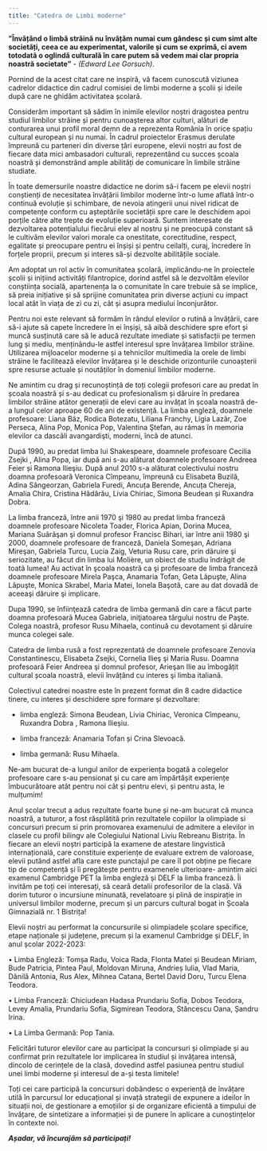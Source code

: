 ```yaml
---
title: "Catedra de Limbi moderne"
---
```


**”Învățând o limbă străină nu învățăm numai cum gândesc și cum simt alte societăți, ceea ce au experimentat, valorile și cum se exprimă, ci avem totodată o oglindă culturală în care putem să vedem mai clar propria noastră societate”** -  *(Edward Lee Gorsuch)*.

Pornind de la acest citat care ne inspiră, vă facem cunoscută viziunea cadrelor didactice din cadrul comisiei de limbi moderne a școlii și ideile după care ne ghidăm activitatea școlară.

Considerăm important să sădim în inimile elevilor noștri dragostea pentru studiul limbilor străine și pentru cunoașterea altor culturi, alături de conturarea unui profil moral demn de a reprezenta România în orice spațiu cultural european și nu numai. În cadrul proiectelor Erasmus derulate împreună cu parteneri din diverse țări europene, elevii noștri au fost de fiecare data mici ambasadori culturali, reprezentând cu succes școala noastră și demonstrând ample abilități de comunicare în limbile străine studiate.

În toate demersurile noastre didactice ne dorim să-i facem pe elevii noștri conștienți de necesitatea învățării limbilor moderne într-o lume aflată într-o continuă evoluție și schimbare, de nevoia atingerii unui nivel ridicat de competențe conform cu așteptările societății spre care le deschidem apoi porțile către alte trepte de evoluție superioară. Suntem interesate de dezvoltarea potențialului fiecărui elev al nostru și ne preocupă constant să le cultivăm elevilor valori morale ca onestitate, corectitudine, respect, egalitate și preocupare pentru ei înșiși și pentru ceilalți, curaj, încredere în forțele proprii, precum și interes să-și dezvolte abilitățile sociale.

Am adoptat un rol activ în comunitatea școlară, implicându-ne în proiectele școlii și inițiind activități filantropice, dorind astfel să le dezvoltăm elevilor conștiința socială, apartenența la o comunitate în care trebuie să se implice, să preia inițiative și să sprijine comunitatea prin diverse acțiuni cu impact local atât în viața de zi cu zi, cât și asupra mediului înconjurător.

Pentru noi este relevant să formăm în rândul elevilor o rutină a învățării, care să-i ajute să capete încredere în ei înșiși, să aibă deschidere spre efort și muncă susținută care să le aducă rezultate imediate și satisfacții pe termen lung și mediu, menținându-le astfel interesul spre învățarea limbilor străine. Utilizarea mijloacelor moderne și a tehnicilor multimedia la orele de limbi străine le facilitează elevilor învățarea și le deschide orizonturile cunoașterii spre resurse actuale și noutăților în domeniul limbilor moderne.

Ne amintim cu drag și recunoștință de toți colegii profesori care au predat în școala noastră și s-au dedicat cu profesionalism și dăruire în predarea limbilor străine atâtor generații de elevi care au invățat în școala noastră de-a lungul celor aproape 60 de ani de existență. La limba engleză, doamnele profesoare: Liana Bâz, Rodica Botezatu, Liliana Franchy, Ligia Lazãr, Zoe Perseca, Alina Pop, Monica Pop, Valentina Ştefan, au rãmas în memoria elevilor ca dascãli avangardişti, moderni, încã de atunci.

Dupã 1990, au predat limba lui Shakespeare, doamnele profesoare Cecilia Zsejki , Alina Popa, iar după ani s-au alăturat doamnele profesoare Andreea Feier și Ramona Ilieşiu. După anul 2010 s-a alăturat colectivului nostru doamna profesoară Veronica Cîmpeanu, împreună cu Elisabeta Buzilã, Adina Sângeorzan, Gabriela Furedi, Ancuța Berende, Ancuța Chereja, Amalia Chira, Cristina Hădărău, Livia Chiriac, Simona Beudean și Ruxandra Dobra.

La limba francezã, între anii 1970 şi 1980 au predat limba franceză doamnele profesoare Nicoleta Toader, Florica Apian,  Dorina Mucea, Mariana Suãrãşan şi domnul profesor Francisc Bihari, iar între anii 1980 şi 2000, doamnele profesoare de franceză, Daniela Someşan, Adriana Mireşan, Gabriela Turcu, Lucia Zaig, Veturia Rusu care, prin dãruire şi seriozitate, au fãcut din limba lui Molière, un obiect de studiu îndrãgit de toatã lumea! Au activat în şcoala noastră ca şi profesoare de limba franceză doamnele profesoare Mirela Paşca, Anamaria Tofan, Geta Lăpuşte, Alina Lãpuşte, Monica Skrabel, Maria Matei, Ionela Başotă, care au dat dovadă de aceeaşi dăruire şi implicare.

Dupa 1990, se înfiinţează catedra de limba germană din care a fãcut parte doamna profesoarã Mucea Gabriela, iniţiatoarea târgului nostru de Paşte. Colega noastrã, profesor Rusu Mihaela, continuă cu devotament și dăruire munca colegei sale.

Catedra de limba rusã a fost reprezentatã de doamnele profesoare Zenovia Constantinescu, Elisabeta Zsejki, Cornelia Ilieş  şi Maria Rusu. Doamna profesoarã Feier Andreea şi domnul profesor, Arieşan Ilie au îmbogățit cultural școala noastră, elevii învățând cu interes şi limba italianã.

Colectivul catedrei noastre este în prezent format din 8 cadre didactice tinere, cu interes și deschidere spre formare și dezvoltare:

- limba engleză: Simona Beudean, Livia Chiriac, Veronica Cîmpeanu, Ruxandra Dobra , Ramona Ilieșiu.

- limba franceză: Anamaria Tofan  și Crina Slevoacă.

- limba germană: Rusu Mihaela.

Ne-am bucurat de-a lungul anilor de experiența bogată a colegelor profesoare care s-au pensionat și cu care am împărtășit experiențe îmbucurătoare atât pentru noi cât și pentru elevi, și pentru asta, le mulțumim!

Anul școlar trecut a adus rezultate foarte bune și ne-am bucurat că munca noastră, a tuturor, a fost răsplătită prin rezultatele copiilor la olimpiade si concursuri precum si prin promovarea examenului de admitere a elevilor in clasele cu profil bilingv ale Colegiului National Liviu Rebreanu Bistrița. În fiecare an elevii noștri participă la examene de atestare lingvistică internațională, care constituie experiențe de evaluare extrem de valoroase, elevii putând astfel afla care este punctajul pe care îl pot obține pe fiecare tip de competență și îi pregătește pentru examenele ulterioare- amintim aici examenul Cambridge PET la limba engleză și DELF la limba franceză. Îi invităm pe toți cei interesați, să ceară detalii profesorilor de la clasă. Vă dorim tuturor o incursiune minunată, revelatoare și plină de inspirație in universul limbilor moderne, precum și un parcurs cultural bogat in Școala Gimnazială nr. 1 Bistrița!

Elevii noștri au performat la concursurile si olimpiadele școlare specifice, etape naționale și județene, precum și la examenul Cambridge și DELF, în anul școlar 2022-2023:

• Limba Engleză: Tomșa Radu, Voica Rada¸ Flonta Matei și Beudean Miriam, Bude Patricia, Pintea Paul, Moldovan Miruna, Andrieș Iulia, Vlad Maria, Dănilă Antonia, Rus Alex, Mihnea Catana, Bertel David Doru, Turcu Elena Teodora.

• Limba Franceză: Chiciudean Hadasa Prundariu Sofia, Dobos Teodora, Levey Amalia, Prundariu Sofia, Sigmirean Teodora, Stăncescu Oana, Șandru Irina.

• La Limba Germană: Pop Tania.

Felicitări tuturor elevilor care au participat la concursuri și olimpiade și au confirmat prin rezultatele lor implicarea în studiul și invățarea intensă, dincolo de cerințele de la clasă, dovedind astfel pasiunea pentru studiul unei limbi moderne și interesul de a-și testa limitele!

Toți cei care participă la concursuri dobândesc o experiență de învățare utilă în parcursul lor educațional și invață strategii de expunere a ideilor în situații noi, de gestionare a emoțiilor și de organizare eficientă a timpului de învățare, de sintetizare a informației și de punere în aplicare a cunoștințelor în contexte noi.

***Așadar, vă încurajăm să participați!***
